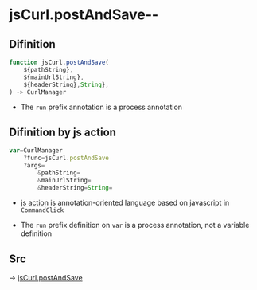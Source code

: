 # jsCurl.postAndSave--

## Difinition

```js.js
function jsCurl.postAndSave(
	${pathString},
	${mainUrlString},
	${headerString},String},
) -> CurlManager
```

- The `run` prefix annotation is a process annotation


## Difinition by js action

```js.js
var=CurlManager
	?func=jsCurl.postAndSave
	?args=
		&pathString=
		&mainUrlString=
		&headerString=String=
```

- [js action](#) is annotation-oriented language based on javascript in `CommandClick`

- The `run` prefix definition on `var` is a process annotation, not a variable definition

## Src

-> [jsCurl.postAndSave](https://github.com/puutaro/CommandClick/blob/master/app/src/main/java/com/puutaro/commandclick/fragment_lib/terminal_fragment/js_interface/JsCurl.kt#L85)


